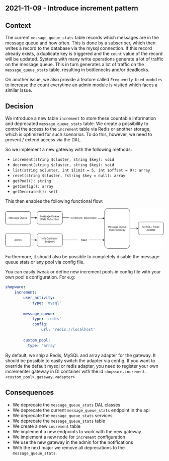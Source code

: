 ## 2021-11-09 - Introduce increment pattern

## Context
The current `message_queue_stats` table records which messages are in the message queue and how often. This
is done by a subscriber, which then writes a record to the database via the mysql connection. If this record already exists,
a duplicate key is triggered and the `count` value of the record will be updated. 
Systems with many write operations generate a lot of traffic on the message queue. This in turn
generates a lot of traffic on the `message_queue_stats` table, resulting in bottlenecks and/or deadlocks.

On another issue, we also provide a feature called `Frequently Used modules` to increase the count everytime an admin module is visited which faces a similar issue.

## Decision
We introduce a new table `increment` to store these countable information and deprecated `message_queue_stats` table.
We create a possibility to control the access to the `increment` table via Redis or another storage, which is optimized for such scenarios.
To do this, however, we need to prevent / extend access via the DAL.

So we implement a new gateway with the following methods:
* `increment(string $cluster, string $key): void`
* `decrement(string $cluster, string $key): void`
* `list(string $cluster, int $limit = 5, int $offset = 0): array`
* `reset(string $cluster, ?string $key = null): array`
* `getPool(): string`
* `getConfig(): array`
* `getDecorated(): self`

This then enables the following functional flow:

![](./fixtures/message_queue_stats.png "Message queue stats gateway")

Furthermore, it should also be possible to completely disable the message queue stats or any pool via config file.

You can easily tweak or define new increment pools in config file with your own pool's configuration. For e.g:

```yaml
shopware:
    increment:
        user_activity:
            type: 'mysql'

        message_queue:
            type: 'redis'
            config:
                url: 'redis://localhost'
        
        custom_pool:
          type: 'array'
```

By default, we ship a Redis, MySQL and array adapter for the gateway. It should be possible to easily switch the adapter via config.
If you want to override the default mysql or redis adapter, you need to register your own incrementer gateway in DI container with the id `shopware.increment.<custom_pool>.gateway.<adapter>`

## Consequences
* We deprecate the `message_queue_stats` DAL classes
* We deprecate the current `message_queue_stats` endpoint in the api
* We deprecate the `message_queue_stats` services
* We deprecate the `message_queue_stats` table
* We create a new `increment` table
* We implement a new endpoints to work with the new gateway
* We implement a new node for `increment` configuration
* We use the new gateway in the admin for the notifications
* With the next major we remove all deprecations to the `message_queue_stats`.
